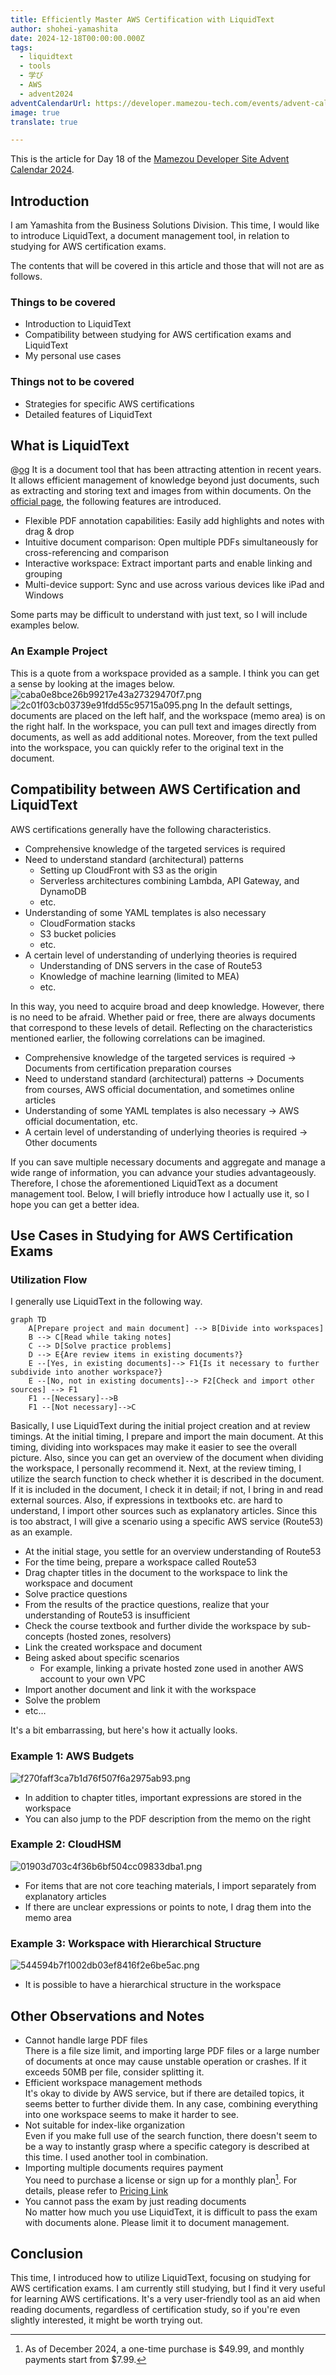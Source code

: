 ```yaml
---
title: Efficiently Master AWS Certification with LiquidText
author: shohei-yamashita
date: 2024-12-18T00:00:00.000Z
tags:
  - liquidtext
  - tools
  - 学び
  - AWS
  - advent2024
adventCalendarUrl: https://developer.mamezou-tech.com/events/advent-calendar/2024/
image: true
translate: true

---
```


This is the article for Day 18 of the [Mamezou Developer Site Advent Calendar 2024](/events/advent-calendar/2024/).

## Introduction
I am Yamashita from the Business Solutions Division. This time, I would like to introduce LiquidText, a document management tool, in relation to studying for AWS certification exams.

The contents that will be covered in this article and those that will not are as follows.

### Things to be covered
- Introduction to LiquidText
- Compatibility between studying for AWS certification exams and LiquidText
- My personal use cases
### Things not to be covered
- Strategies for specific AWS certifications
- Detailed features of LiquidText

## What is LiquidText
@[og](https://www.liquidtext.net/)
It is a document tool that has been attracting attention in recent years. It allows efficient management of knowledge beyond just documents, such as extracting and storing text and images from within documents.
On the [official page](https://www.liquidtext.net/), the following features are introduced.
- Flexible PDF annotation capabilities: Easily add highlights and notes with drag & drop
- Intuitive document comparison: Open multiple PDFs simultaneously for cross-referencing and comparison
- Interactive workspace: Extract important parts and enable linking and grouping
- Multi-device support: Sync and use across various devices like iPad and Windows

Some parts may be difficult to understand with just text, so I will include examples below.
### An Example Project
This is a quote from a workspace provided as a sample.
I think you can get a sense by looking at the images below.
![caba0e8bce26b99217e43a27329470f7.png](https://i.gyazo.com/caba0e8bce26b99217e43a27329470f7.png)
![2c01f03cb03739e91fdd55c95715a095.png](https://i.gyazo.com/2c01f03cb03739e91fdd55c95715a095.png)
In the default settings, documents are placed on the left half, and the workspace (memo area) is on the right half.
In the workspace, you can pull text and images directly from documents, as well as add additional notes. Moreover, from the text pulled into the workspace, you can quickly refer to the original text in the document.

## Compatibility between AWS Certification and LiquidText
AWS certifications generally have the following characteristics.
- Comprehensive knowledge of the targeted services is required
- Need to understand standard (architectural) patterns
    - Setting up CloudFront with S3 as the origin
    - Serverless architectures combining Lambda, API Gateway, and DynamoDB
    - etc.
- Understanding of some YAML templates is also necessary
    - CloudFormation stacks
    - S3 bucket policies
    - etc.
- A certain level of understanding of underlying theories is required
    - Understanding of DNS servers in the case of Route53
    - Knowledge of machine learning (limited to MEA)
    - etc.

In this way, you need to acquire broad and deep knowledge. However, there is no need to be afraid.
Whether paid or free, there are always documents that correspond to these levels of detail.
Reflecting on the characteristics mentioned earlier, the following correlations can be imagined.

- Comprehensive knowledge of the targeted services is required
    → Documents from certification preparation courses
- Need to understand standard (architectural) patterns
    → Documents from courses, AWS official documentation, and sometimes online articles
- Understanding of some YAML templates is also necessary
    → AWS official documentation, etc.
- A certain level of understanding of underlying theories is required
    → Other documents

If you can save multiple necessary documents and aggregate and manage a wide range of information, you can advance your studies advantageously.
Therefore, I chose the aforementioned LiquidText as a document management tool.
Below, I will briefly introduce how I actually use it, so I hope you can get a better idea.

## Use Cases in Studying for AWS Certification Exams
### Utilization Flow
I generally use LiquidText in the following way.
```mermaid
graph TD
    A[Prepare project and main document] --> B[Divide into workspaces]
    B --> C[Read while taking notes]
    C --> D[Solve practice problems]
    D --> E{Are review items in existing documents?}
    E --[Yes, in existing documents]--> F1{Is it necessary to further subdivide into another workspace?}
    E --[No, not in existing documents]--> F2[Check and import other sources] --> F1
    F1 --[Necessary]-->B
    F1 --[Not necessary]-->C
```
Basically, I use LiquidText during the initial project creation and at review timings.
At the initial timing, I prepare and import the main document. At this timing, dividing into workspaces may make it easier to see the overall picture.
Also, since you can get an overview of the document when dividing the workspace, I personally recommend it.
Next, at the review timing, I utilize the search function to check whether it is described in the document.
If it is included in the document, I check it in detail; if not, I bring in and read external sources.
Also, if expressions in textbooks etc. are hard to understand, I import other sources such as explanatory articles.
Since this is too abstract, I will give a scenario using a specific AWS service (Route53) as an example.
- At the initial stage, you settle for an overview understanding of Route53
- For the time being, prepare a workspace called Route53
- Drag chapter titles in the document to the workspace to link the workspace and document
- Solve practice questions
- From the results of the practice questions, realize that your understanding of Route53 is insufficient
- Check the course textbook and further divide the workspace by sub-concepts (hosted zones, resolvers)
- Link the created workspace and document
- Being asked about specific scenarios
    - For example, linking a private hosted zone used in another AWS account to your own VPC
- Import another document and link it with the workspace
- Solve the problem
- etc…

It's a bit embarrassing, but here's how it actually looks.

### Example 1: AWS Budgets
![f270faff3ca7b1d76f507f6a2975ab93.png](https://i.gyazo.com/f270faff3ca7b1d76f507f6a2975ab93.png)
- In addition to chapter titles, important expressions are stored in the workspace
- You can also jump to the PDF description from the memo on the right
### Example 2: CloudHSM
![01903d703c4f36b6bf504cc09833dba1.png](https://i.gyazo.com/01903d703c4f36b6bf504cc09833dba1.png)
- For items that are not core teaching materials, I import separately from explanatory articles
- If there are unclear expressions or points to note, I drag them into the memo area
### Example 3: Workspace with Hierarchical Structure
![544594b7f1002db03ef8416f2e6be5ac.png](https://i.gyazo.com/544594b7f1002db03ef8416f2e6be5ac.png)
- It is possible to have a hierarchical structure in the workspace

## Other Observations and Notes
- Cannot handle large PDF files  
  There is a file size limit, and importing large PDF files or a large number of documents at once may cause unstable operation or crashes. If it exceeds 50MB per file, consider splitting it.
- Efficient workspace management methods  
  It's okay to divide by AWS service, but if there are detailed topics, it seems better to further divide them. In any case, combining everything into one workspace seems to make it harder to see.
- Not suitable for index-like organization  
  Even if you make full use of the search function, there doesn't seem to be a way to instantly grasp where a specific category is described at this time. I used another tool in combination.
- Importing multiple documents requires payment  
  You need to purchase a license or sign up for a monthly plan[^1]. For details, please refer to [Pricing Link](https://www.liquidtext.net/pricing-features)
- You cannot pass the exam by just reading documents  
  No matter how much you use LiquidText, it is difficult to pass the exam with documents alone. Please limit it to document management.
    
[^1]: As of December 2024, a one-time purchase is $49.99, and monthly payments start from $7.99.

## Conclusion
This time, I introduced how to utilize LiquidText, focusing on studying for AWS certification exams.
I am currently still studying, but I find it very useful for learning AWS certifications.
It's a very user-friendly tool as an aid when reading documents, regardless of certification study, so if you're even slightly interested, it might be worth trying out.
